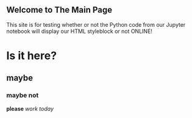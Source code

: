 ## Welcome to The Main Page

This site is for testing whether or not the Python code from our Jupyter notebook will display our HTML styleblock or not ONLINE!

# Is it here?
## maybe
### maybe not

**please** _work today_


